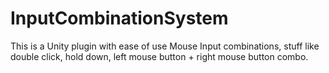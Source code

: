 # InputCombinationSystem
This is a Unity plugin with ease of use Mouse Input combinations, stuff like double click, hold down, left mouse button + right mouse button combo. 
